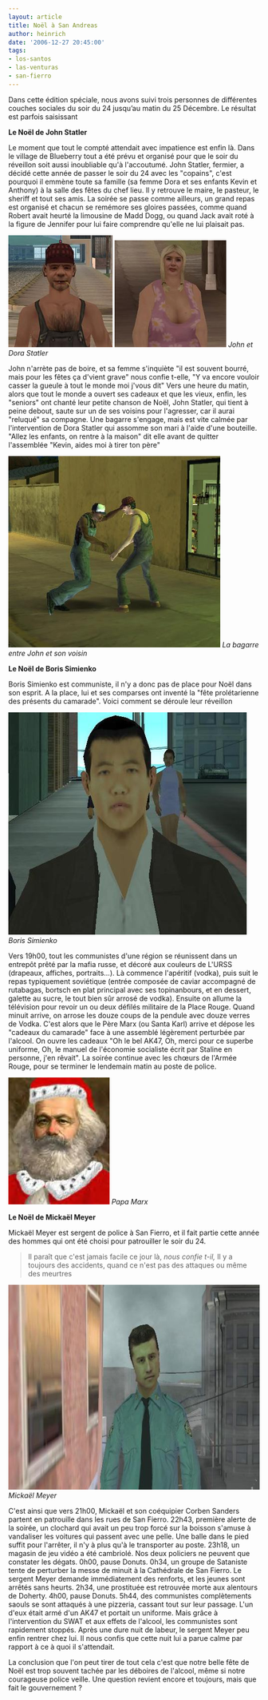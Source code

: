 ```yaml
---
layout: article
title: Noël à San Andreas
author: heinrich
date: '2006-12-27 20:45:00'
tags:
- los-santos
- las-venturas
- san-fierro
---
```


Dans cette édition spéciale, nous avons suivi trois personnes de différentes couches sociales du soir du 24 jusqu’au matin du 25 Décembre. Le résultat est parfois saisissant

**Le Noël de John Statler**

Le moment que tout le compté attendait avec impatience est enfin là. Dans le village de Blueberry tout a été prévu et organisé pour que le soir du réveillon soit aussi inoubliable qu'à l'accoutumé. John Statler, fermier, a décidé cette année de passer le soir du 24 avec les "copains", c'est pourquoi il emmène toute sa famille (sa femme Dora et ses enfants Kevin et Anthony) à la salle des fêtes du chef lieu. Il y retrouve le maire, le pasteur, le sheriff et tout ses amis. La soirée se passe comme ailleurs, un grand repas est organisé et chacun se remémore ses gloires passées, comme quand Robert avait heurté la limousine de Madd Dogg, ou quand Jack avait roté à la figure de Jennifer pour lui faire comprendre qu'elle ne lui plaisait pas.

![](/content/images/2005/01/John.jpg)
![John et Dora Statler](/content/images/2005/01/Dora.jpg)
_John et Dora Statler_

John n'arrète pas de boire, et sa femme s'inquiète "il est souvent bourré, mais pour les fêtes ça d'vient grave" nous confie t-elle, "Y va encore vouloir casser la gueule à tout le monde moi j'vous dit" Vers une heure du matin, alors que tout le monde a ouvert ses cadeaux et que les vieux, enfin, les "seniors" ont chanté leur petite chanson de Noël, John Statler, qui tient à peine debout, saute sur un de ses voisins pour l'agresser, car il aurai "reluqué" sa compagne. Une bagarre s'engage, mais est vite calmée par l'intervention de Dora Statler qui assomme son mari à l'aide d'une bouteille. "Allez les enfants, on rentre à la maison" dit elle avant de quitter l'assemblée "Kevin, aides moi à tirer ton père"

![La bagarre entre John et son voisin](/content/images/2005/01/Combat_pecno.jpg)
_La bagarre entre John et son voisin_

**Le Noël de Boris Simienko**

Boris Simienko est communiste, il n'y a donc pas de place pour Noël dans son esprit. A la place, lui et ses comparses ont inventé la "fête prolétarienne des présents du camarade". Voici comment se déroule leur réveillon

![Boris Simienko](/content/images/2005/01/Boris.jpg)
_Boris Simienko_

Vers 19h00, tout les communistes d'une région se réunissent dans un entrepôt prêté par la mafia russe, et décoré aux couleurs de L'URSS (drapeaux, affiches, portraits...). Là commence l'apéritif (vodka), puis suit le repas typiquement soviétique (entrée composée de caviar accompagné de rutabagas, bortsch en plat principal avec ses topinanbours, et en dessert, galette au sucre, le tout bien sûr arrosé de vodka). Ensuite on allume la télévision pour revoir un ou deux défilés militaire de la Place Rouge. Quand minuit arrive, on arrose les douze coups de la pendule avec douze verres de Vodka. C'est alors que le Père Marx (ou Santa Karl) arrive et dépose les "cadeaux du camarade" face à une assemblé légèrement perturbée par l'alcool. On ouvre les cadeaux "Oh le bel AK47, Oh, merci pour ce superbe uniforme, Oh, le manuel de l'économie socialiste écrit par Staline en personne, j'en rêvait". La soirée continue avec les chœurs de l'Armée Rouge, pour se terminer le lendemain matin au poste de police.

![Papa Marx](/content/images/2005/01/Papa_Marx.jpg)
_Papa Marx_

**Le Noël de Mickaël Meyer**

Mickaël Meyer est sergent de police à San Fierro, et il fait partie cette année des hommes qui ont été choisi pour patrouiller le soir du 24.

> Il paraît que c'est jamais facile ce jour là, _nous confie t-il,_ Il y a toujours des accidents, quand ce n'est pas des attaques ou même des meurtres

![Mickaël Meyer](/content/images/2005/01/Flic_San_Fierro.jpg)
_Mickaël Meyer_

C'est ainsi que vers 21h00, Mickaël et son coéquipier Corben Sanders partent en patrouille dans les rues de San Fierro. 22h43, première alerte de la soirée, un clochard qui avait un peu trop forcé sur la boisson s'amuse à vandaliser les voitures qui passent avec une pelle. Une balle dans le pied suffit pour l'arrêter, il n'y à plus qu'à le transporter au poste. 23h18, un magasin de jeu vidéo a été cambriolé. Nos deux policiers ne peuvent que constater les dégats. 0h00, pause Donuts. 0h34, un groupe de Sataniste tente de perturber la messe de minuit à la Cathédrale de San Fierro. Le sergent Meyer demande immédiatement des renforts, et les jeunes sont arrêtés sans heurts. 2h34, une prostituée est retrouvée morte aux alentours de Doherty. 4h00, pause Donuts. 5h44, des communistes complètements saouls se sont attaqués à une pizzeria, cassant tout sur leur passage. L'un d'eux était armé d'un AK47 et portait un uniforme. Mais grâce à l'intervention du SWAT et aux effets de l'alcool, les communistes sont rapidement stoppés. Après une dure nuit de labeur, le sergent Meyer peu enfin rentrer chez lui. Il nous confis que cette nuit lui a parue calme par rapport à ce à quoi il s'attendait.

La conclusion que l'on peut tirer de tout cela c'est que notre belle fête de Noël est trop souvent tachée par les déboires de l'alcool, même si notre courageuse police veille. Une question revient encore et toujours, mais que fait le gouvernement ?

<!--kg-card-end: markdown-->

